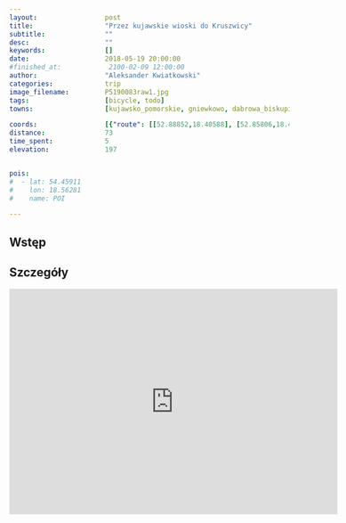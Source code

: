 ```yaml
---
layout:                 post
title:                  "Przez kujawskie wioski do Kruszwicy"
subtitle:               ""
desc:                   ""
keywords:               []
date:                   2018-05-19 20:00:00
#finished_at:            2100-02-09 12:00:00
author:                 "Aleksander Kwiatkowski"
categories:             trip
image_filename:         P5190083raw1.jpg
tags:                   [bicycle, todo]
towns:                  [kujawsko_pomorskie, gniewkowo, dabrowa_biskupia, kruszwica, strzelno, mogilno, janikowo]

coords:                 [{"route": [[52.88852,18.40588], [52.85806,18.40331], [52.83100,18.42528], [52.80994,18.41378], [52.80309,18.40743], [52.74909,18.41395], [52.74961,18.38288], [52.71354,18.35524], [52.71510,18.31782], [52.67443,18.33121], [52.67276,18.32228], [52.63954,18.30958], [52.64777,18.22787], [52.62944,18.21448], [52.62569,18.16865], [52.61255,18.13140], [52.64590,18.11698], [52.66381,18.11904], [52.66287,18.10513], [52.69461,18.09895], [52.68702,18.04574], [52.71209,18.03406]], "type": "bicycle"}]
distance:               73
time_spent:             5
elevation:              197


pois:
#  - lat: 54.45911
#    lon: 18.56281
#    name: POI

---
```



## Wstęp

## Szczegóły

<iframe height='405' width='590' frameborder='0' allowtransparency='true' scrolling='no' src='https://www.strava.com/activities/1582819269/embed/8db85be70ccb7aba6fb6be480d7845cab0dfcc8c'></iframe>
